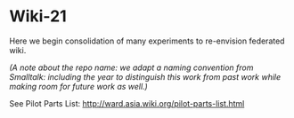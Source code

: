 # Wiki-21

Here we begin consolidation of many experiments to re-envision
federated wiki.

_(A note about the repo name: we adapt a naming convention from
Smalltalk: including the year to distinguish this work from past work
while making room for future work as well.)_

See Pilot Parts List: http://ward.asia.wiki.org/pilot-parts-list.html
